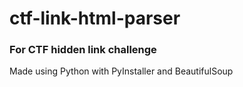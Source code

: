 # ctf-link-html-parser
### For CTF hidden link challenge
Made using Python with PyInstaller and BeautifulSoup
